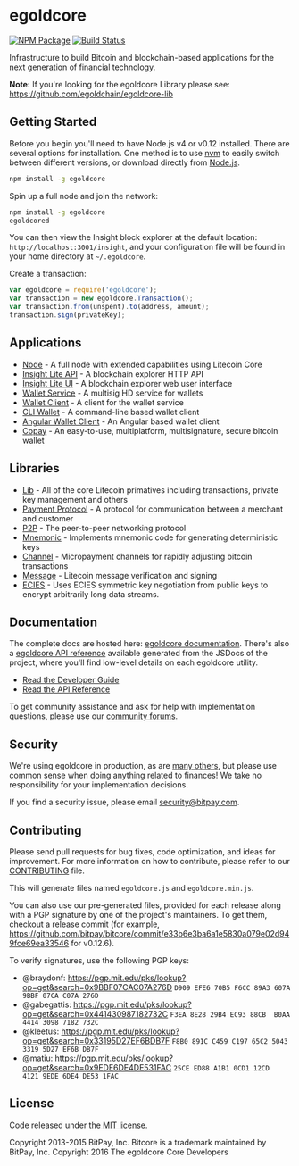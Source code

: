 egoldcore
=======

[![NPM Package](https://img.shields.io/npm/v/egoldcore.svg?style=flat-square)](https://www.npmjs.org/package/egoldcore)
[![Build Status](https://img.shields.io/travis/litecoin-project/egoldcore.svg?branch=master&style=flat-square)](https://travis-ci.org/litecoin-project/egoldcore)

Infrastructure to build Bitcoin and blockchain-based applications for the next generation of financial technology.

**Note:** If you're looking for the egoldcore Library please see: https://github.com/egoldchain/egoldcore-lib

## Getting Started

Before you begin you'll need to have Node.js v4 or v0.12 installed. There are several options for installation. One method is to use [nvm](https://github.com/creationix/nvm) to easily switch between different versions, or download directly from [Node.js](https://nodejs.org/).

```bash
npm install -g egoldcore
```

Spin up a full node and join the network:

```bash
npm install -g egoldcore
egoldcored
```

You can then view the Insight block explorer at the default location: `http://localhost:3001/insight`, and your configuration file will be found in your home directory at `~/.egoldcore`.

Create a transaction:
```js
var egoldcore = require('egoldcore');
var transaction = new egoldcore.Transaction();
var transaction.from(unspent).to(address, amount);
transaction.sign(privateKey);
```

## Applications

- [Node](https://github.com/egoldchain/egoldcore-node) - A full node with extended capabilities using Litecoin Core
- [Insight Lite API](https://github.com/egoldchain/insight-lite-api) - A blockchain explorer HTTP API
- [Insight Lite UI](https://github.com/egoldchain/insight-lite-ui) - A blockchain explorer web user interface
- [Wallet Service](https://github.com/bitpay/bitcore-wallet-service) - A multisig HD service for wallets
- [Wallet Client](https://github.com/bitpay/bitcore-wallet-client) - A client for the wallet service
- [CLI Wallet](https://github.com/bitpay/bitcore-wallet) - A command-line based wallet client
- [Angular Wallet Client](https://github.com/bitpay/angular-bitcore-wallet-client) - An Angular based wallet client
- [Copay](https://github.com/bitpay/copay) - An easy-to-use, multiplatform, multisignature, secure bitcoin wallet

## Libraries

- [Lib](https://github.com/egoldchain/egoldcore-lib) - All of the core Litecoin primatives including transactions, private key management and others
- [Payment Protocol](https://github.com/bitpay/bitcore-payment-protocol) - A protocol for communication between a merchant and customer
- [P2P](https://github.com/egoldchain/egoldcore-p2p) - The peer-to-peer networking protocol
- [Mnemonic](https://github.com/bitpay/bitcore-mnemonic) - Implements mnemonic code for generating deterministic keys
- [Channel](https://github.com/bitpay/bitcore-channel) - Micropayment channels for rapidly adjusting bitcoin transactions
- [Message](https://github.com/egoldchain/egoldcore-message) - Litecoin message verification and signing
- [ECIES](https://github.com/bitpay/bitcore-ecies) - Uses ECIES symmetric key negotiation from public keys to encrypt arbitrarily long data streams.

## Documentation

The complete docs are hosted here: [egoldcore documentation](http://egoldcore.io/guide/). There's also a [egoldcore API reference](http://egoldcore.io/api/) available generated from the JSDocs of the project, where you'll find low-level details on each egoldcore utility.

- [Read the Developer Guide](http://egoldcore.io/guide/)
- [Read the API Reference](http://egoldcore.io/api/)

To get community assistance and ask for help with implementation questions, please use our [community forums](http://bitpaylabs.com/c/bitcore).

## Security

We're using egoldcore in production, as are [many others](http://egoldcore.io#projects), but please use common sense when doing anything related to finances! We take no responsibility for your implementation decisions.

If you find a security issue, please email security@bitpay.com.

## Contributing

Please send pull requests for bug fixes, code optimization, and ideas for improvement. For more information on how to contribute, please refer to our [CONTRIBUTING](https://github.com/egoldchain/egoldcore/blob/master/CONTRIBUTING.md) file.

This will generate files named `egoldcore.js` and `egoldcore.min.js`.

You can also use our pre-generated files, provided for each release along with a PGP signature by one of the project's maintainers. To get them, checkout a release commit (for example, https://github.com/bitpay/bitcore/commit/e33b6e3ba6a1e5830a079e02d949fce69ea33546 for v0.12.6).

To verify signatures, use the following PGP keys:
- @braydonf: https://pgp.mit.edu/pks/lookup?op=get&search=0x9BBF07CAC07A276D `D909 EFE6 70B5 F6CC 89A3 607A 9BBF 07CA C07A 276D`
- @gabegattis: https://pgp.mit.edu/pks/lookup?op=get&search=0x441430987182732C `F3EA 8E28 29B4 EC93 88CB  B0AA 4414 3098 7182 732C`
- @kleetus: https://pgp.mit.edu/pks/lookup?op=get&search=0x33195D27EF6BDB7F `F8B0 891C C459 C197 65C2 5043 3319 5D27 EF6B DB7F`
- @matiu: https://pgp.mit.edu/pks/lookup?op=get&search=0x9EDE6DE4DE531FAC `25CE ED88 A1B1 0CD1 12CD  4121 9EDE 6DE4 DE53 1FAC`

## License

Code released under [the MIT license](https://github.com/egoldchain/egoldcore/blob/master/LICENSE).

Copyright 2013-2015 BitPay, Inc. Bitcore is a trademark maintained by BitPay, Inc.
Copyright 2016 The egoldcore Core Developers
